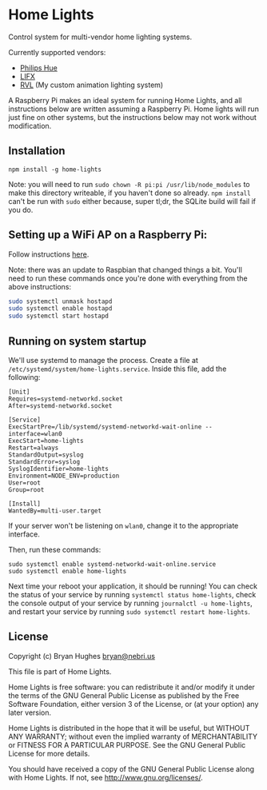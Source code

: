 # Home Lights

Control system for multi-vendor home lighting systems.

Currently supported vendors:
- [Philips Hue](https://www.philips-hue.com/)
- [LIFX](https://www.lifx.com/)
- [RVL](https://github.com/rvl-system/) (My custom animation lighting system)

A Raspberry Pi makes an ideal system for running Home Lights, and all instructions below are written assuming a Raspberry Pi. Home lights will run just fine on other systems, but the instructions below may not work without modification.

## Installation

```
npm install -g home-lights
```

Note: you will need to run `sudo chown -R pi:pi /usr/lib/node_modules` to make this directory writeable, if you haven't done so already. `npm install` can't be run with `sudo` either because, super tl;dr, the SQLite build will fail if you do.

## Setting up a WiFi AP on a Raspberry Pi:

Follow instructions [here](http://www.raspberryconnect.com/network/item/333-raspberry-pi-hotspot-access-point-dhcpcd-method).

Note: there was an update to Raspbian that changed things a bit. You'll need to run these commands once you're done with everything from the above instructions:

```bash
sudo systemctl unmask hostapd
sudo systemctl enable hostapd
sudo systemctl start hostapd
```

## Running on system startup

We'll use systemd to manage the process. Create a file at `/etc/systemd/system/home-lights.service`. Inside this file, add the following:

```
[Unit]
Requires=systemd-networkd.socket
After=systemd-networkd.socket

[Service]
ExecStartPre=/lib/systemd/systemd-networkd-wait-online --interface=wlan0
ExecStart=home-lights
Restart=always
StandardOutput=syslog
StandardError=syslog
SyslogIdentifier=home-lights
Environment=NODE_ENV=production
User=root
Group=root

[Install]
WantedBy=multi-user.target
```

If your server won't be listening on `wlan0`, change it to the appropriate interface.

Then, run these commands:

```
sudo systemctl enable systemd-networkd-wait-online.service
sudo systemctl enable home-lights
```

Next time your reboot your application, it should be running! You can check the status of your service by running `systemctl status home-lights`, check the console output of your service by running `journalctl -u home-lights`, and restart your service by running `sudo systemctl restart home-lights`.

## License

Copyright (c) Bryan Hughes <bryan@nebri.us>

This file is part of Home Lights.

Home Lights is free software: you can redistribute it and/or modify
it under the terms of the GNU General Public License as published by
the Free Software Foundation, either version 3 of the License, or
(at your option) any later version.

Home Lights is distributed in the hope that it will be useful,
but WITHOUT ANY WARRANTY; without even the implied warranty of
MERCHANTABILITY or FITNESS FOR A PARTICULAR PURPOSE.  See the
GNU General Public License for more details.

You should have received a copy of the GNU General Public License
along with Home Lights.  If not, see <http://www.gnu.org/licenses/>.
